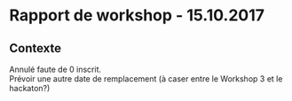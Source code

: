 # Rapport de workshop - 15.10.2017 

## Contexte 
Annulé faute de 0 inscrit.   
Prévoir une autre date de remplacement (à caser entre le Workshop 3 et le hackaton?)

